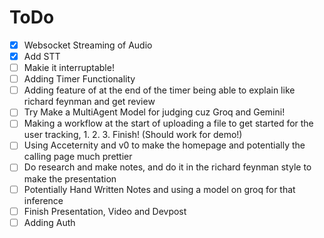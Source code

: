 # ToDo

- [X] Websocket Streaming of Audio
- [X] Add STT
- [ ] Makie it interruptable!
- [ ] Adding Timer Functionality
- [ ] Adding feature of at the end of the timer being able to explain like richard feynman and get review
- [ ] Try Make a MultiAgent Model for judging cuz Groq and Gemini!
- [ ] Making a workflow at the start of uploading a file to get started for the user tracking, 1. 2. 3. Finish! (Should work for demo!)
- [ ] Using Acceternity and v0 to make the homepage and potentially the calling page much prettier
- [ ] Do research and make notes, and do it in the richard feynman style to make the presentation
- [ ] Potentially Hand Written Notes and using a model on groq for that inference
- [ ] Finish Presentation, Video and Devpost
- [ ] Adding Auth
